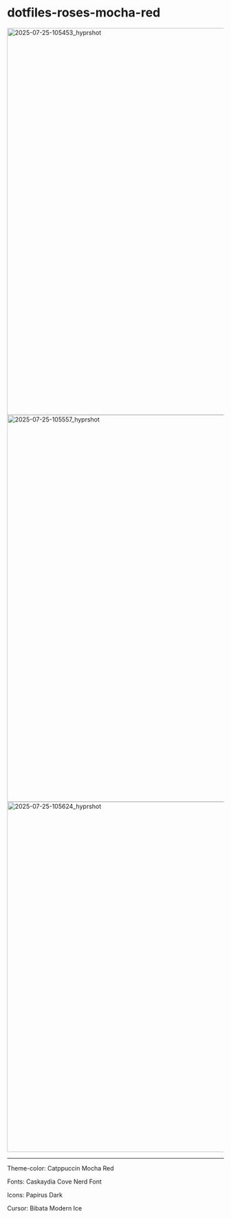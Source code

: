 # dotfiles-roses-mocha-red

<img width="1600" height="900" alt="2025-07-25-105453_hyprshot" src="https://github.com/user-attachments/assets/d4d08588-c5b1-439b-9f95-d35b7a4b68ee" />
<img width="1600" height="900" alt="2025-07-25-105557_hyprshot" src="https://github.com/user-attachments/assets/9d7a4cc8-282e-4045-ac07-8fc6e327386d" />
<img width="1564" height="815" alt="2025-07-25-105624_hyprshot" src="https://github.com/user-attachments/assets/a2a43688-26e7-4105-8cee-b91831fb6267" />

<hr>

<p>Theme-color: Catppuccin Mocha Red</p>
<p>Fonts: Caskaydia Cove Nerd Font</p>
<p>Icons: Papirus Dark</p>
<p>Cursor: Bibata Modern Ice</p>

